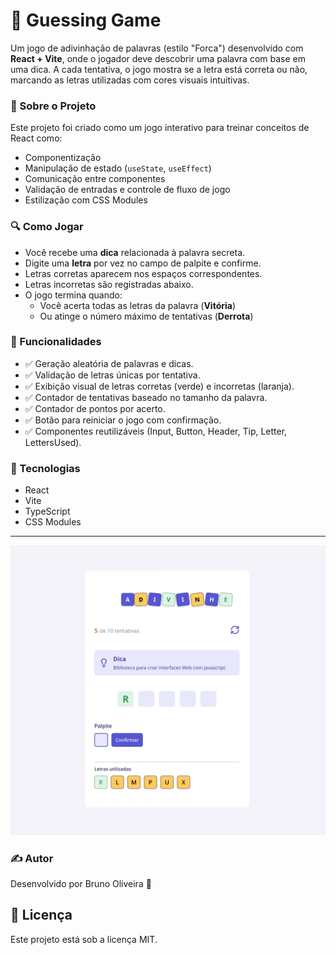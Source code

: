 # 🎯 Guessing Game

Um jogo de adivinhação de palavras (estilo "Forca") desenvolvido com **React + Vite**, onde o jogador deve descobrir uma palavra com base em uma dica. A cada tentativa, o jogo mostra se a letra está correta ou não, marcando as letras utilizadas com cores visuais intuitivas.

### 🧠 Sobre o Projeto

Este projeto foi criado como um jogo interativo para treinar conceitos de React como:

- Componentização
- Manipulação de estado (`useState`, `useEffect`)
- Comunicação entre componentes
- Validação de entradas e controle de fluxo de jogo
- Estilização com CSS Modules

### 🔍 Como Jogar

- Você recebe uma **dica** relacionada à palavra secreta.
- Digite uma **letra** por vez no campo de palpite e confirme.
- Letras corretas aparecem nos espaços correspondentes.
- Letras incorretas são registradas abaixo.
- O jogo termina quando:
  - Você acerta todas as letras da palavra (**Vitória**)
  - Ou atinge o número máximo de tentativas (**Derrota**)

### 🧩 Funcionalidades

- ✅ Geração aleatória de palavras e dicas.
- ✅ Validação de letras únicas por tentativa.
- ✅ Exibição visual de letras corretas (verde) e incorretas (laranja).
- ✅ Contador de tentativas baseado no tamanho da palavra.
- ✅ Contador de pontos por acerto.
- ✅ Botão para reiniciar o jogo com confirmação.
- ✅ Componentes reutilizáveis (Input, Button, Header, Tip, Letter, LettersUsed).

### 🚀 Tecnologias

- React
- Vite
- TypeScript
- CSS Modules

---

<p align="center">
  <img alt="API Restaurant" src="https://github.com/brunooliveira7/Guessing-game/blob/main/public/Guessing-game.png">
</p>

### ✍️ Autor
Desenvolvido por Bruno Oliveira 🧠

## 📝 Licença
Este projeto está sob a licença MIT.


